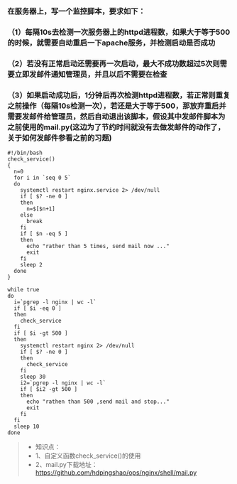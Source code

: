 ### 在服务器上，写一个监控脚本，要求如下：
### （1）每隔10s去检测一次服务器上的httpd进程数，如果大于等于500的时候，就需要自动重启一下apache服务，并检测启动是否成功
### （2）若没有正常启动还需要再一次启动，最大不成功数超过5次则需要立即发邮件通知管理员，并且以后不需要在检查
### （3）如果启动成功后，1分钟后再次检测httpd进程数，若正常则重复之前操作（每隔10s检测一次），若还是大于等于500，那放弃重启并需要发邮件给管理员，然后自动退出该脚本，假设其中发邮件脚本为之前使用的mail.py(这边为了节约时间就没有去做发邮件的动作了，关于如何发邮件参看之前的习题)
	#!/bin/bash
	check_service()
	{
	  n=0
	  for i in `seq 0 5`
	  do
		systemctl restart nginx.service 2> /dev/null
		if [ $? -ne 0 ]
		then
		  n=$[$n+1]
		else
		  break
		fi
		if [ $n -eq 5 ]
		then
		  echo "rather than 5 times, send mail now ..."
		  exit
		fi
		sleep 2
	  done
	}

	while true
	do
	  i=`pgrep -l nginx | wc -l`
	  if [ $i -eq 0 ]
	  then
		check_service
	  fi
	  if [ $i -gt 500 ]
	  then
		systemctl restart nginx 2> /dev/null
		if [ $? -ne 0 ]
		then
		  check_service
		fi
		sleep 30
		i2=`pgrep -l nginx | wc -l`
		if [ $i2 -gt 500 ]
		then
		  echo "rathen than 500 ,send mail and stop..."
		  exit
		fi
	  fi
	  sleep 10
	done

> * 知识点：
> * 1、自定义函数check_service()的使用
> * 2、mail.py下载地址：https://github.com/hdpingshao/ops/nginx/shell/mail.py